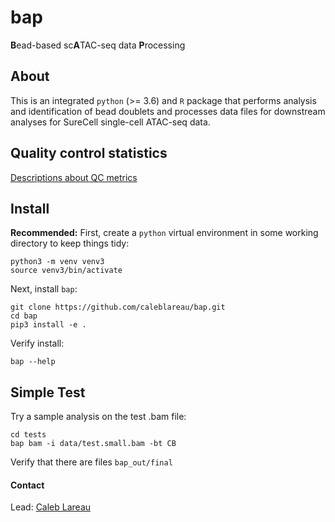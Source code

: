 # bap
**B**ead-based sc**A**TAC-seq data **P**rocessing

## About
This is an integrated `python` (>= 3.6) and `R` package that
performs analysis and identification of bead doublets and processes
data files for downstream analyses for SureCell single-cell ATAC-seq data. 

## Quality control statistics

[Descriptions about QC metrics](documentation/aboutQC.md)

## Install

**Recommended:**
First, create a `python` virtual environment in some working directory to keep things tidy:

```
python3 -m venv venv3
source venv3/bin/activate
```

Next, install `bap`:

```
git clone https://github.com/caleblareau/bap.git
cd bap
pip3 install -e . 
```

Verify install:

```
bap --help
```


## Simple Test

Try a sample analysis on the test .bam file:

```
cd tests
bap bam -i data/test.small.bam -bt CB
```

Verify that there are files `bap_out/final`

#### Contact
Lead: [Caleb Lareau](mailto:clareau@broadinstitute.org)
<br><br>
